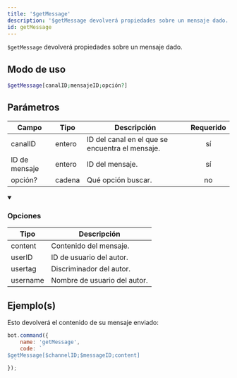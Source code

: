 ```yaml
---
title: '$getMessage'
description: '$getMessage devolverá propiedades sobre un mensaje dado.'
id: getMessage
---
```


`$getMessage` devolverá propiedades sobre un mensaje dado.

## Modo de uso

```php
$getMessage[canalID;mensajeID;opción?]
```

## Parámetros

| Campo         | Tipo   | Descripción                                     | Requerido |
| ------------- | ------ | ----------------------------------------------- |:---------:|
| canalID       | entero | ID del canal en el que se encuentra el mensaje. |    sí     |
| ID de mensaje | entero | ID del mensaje.                                 |    sí     |
| opción?       | cadena | Qué opción buscar.                              |    no     |

<details open>
  <summary><h3> Opciones </h3></summary>

| Tipo     | Descripción                  |
| -------- | ---------------------------- |
| content  | Contenido del mensaje.       |
| userID   | ID de usuario del autor.     |
| usertag  | Discriminador del autor.     |
| username | Nombre de usuario del autor. |

</details>

## Ejemplo(s)

Esto devolverá el contenido de su mensaje enviado:

```javascript
bot.command({
    name: 'getMessage',
    code: `
$getMessage[$channelID;$messageID;content]
  `
});
```